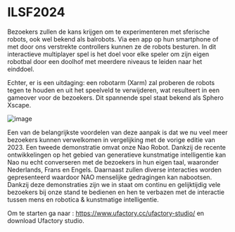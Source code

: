 # ILSF2024


Bezoekers zullen de kans krijgen om te experimenteren met sferische robots, ook wel bekend als balrobots. Via een app op hun smartphone of met door ons verstrekte controllers kunnen ze de robots besturen. In dit interactieve multiplayer spel is het doel voor elke speler om zijn eigen robotbal door een doolhof met meerdere niveaus te leiden naar het einddoel.

Echter, er is een uitdaging: een robotarm (Xarm) zal proberen de robots tegen te houden en uit het speelveld te verwijderen, wat resulteert in een gameover voor de bezoekers. Dit spannende spel staat bekend als Sphero Xscape.

![image](https://github.com/EhbAIGit/ILSF2024/assets/74420584/79b7c22e-04a6-4f19-b624-b4f63943983e)


Een van de belangrijkste voordelen van deze aanpak is dat we nu veel meer bezoekers kunnen verwelkomen in vergelijking met de vorige editie van 2023.
Een tweede demonstratie omvat onze Nao Robot. Dankzij de recente ontwikkelingen op het gebied van generatieve kunstmatige intelligentie kan Nao nu echt converseren met de bezoekers in hun eigen taal, waaronder Nederlands, Frans en Engels. Daarnaast zullen diverse interacties worden gepresenteerd waardoor NAO menselijke gedragingen kan nabootsen.
Dankzij deze demonstraties zijn we in staat om continu en gelijktijdig vele bezoekers bij onze stand te bedienen en hen te verbazen met de interactie tussen mens en robotica & kunstmatige intelligentie.

Om te starten ga naar :  https://www.ufactory.cc/ufactory-studio/  en download Ufactory studio.
